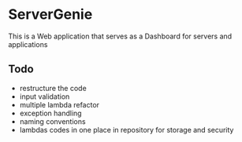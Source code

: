 # ServerGenie
This is a Web application that serves as a Dashboard for servers and applications

## Todo
<ul>
  <li>restructure the code</li>
  <li>input validation</li>
  <li>multiple lambda refactor</li> 
  <li>exception handling</li>
  <li>naming conventions</li>
  <li>lambdas codes in one place in repository for storage and security</li>
</ul>
